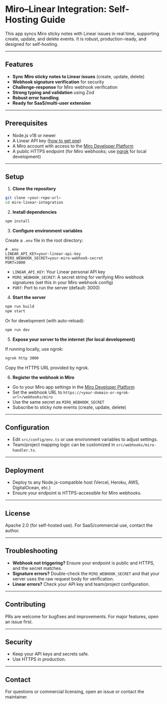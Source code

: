 # Miro–Linear Integration: Self-Hosting Guide

This app syncs Miro sticky notes with Linear issues in real time, supporting create, update, and delete events. It is robust, production-ready, and designed for self-hosting.

---

## Features
- **Sync Miro sticky notes to Linear issues** (create, update, delete)
- **Webhook signature verification** for security
- **Challenge-response** for Miro webhook verification
- **Strong typing and validation** using Zod
- **Robust error handling**
- **Ready for SaaS/multi-user extension**

---

## Prerequisites
- Node.js v18 or newer
- A Linear API key ([how to get one](https://developers.linear.app/docs/graphql/getting-started#api-keys))
- A Miro account with access to the [Miro Developer Platform](https://developers.miro.com/)
- A public HTTPS endpoint (for Miro webhooks; use [ngrok](https://ngrok.com/) for local development)

---

## Setup

1. **Clone the repository**

```bash
git clone <your-repo-url>
cd miro-linear-integration
```

2. **Install dependencies**

```bash
npm install
```

3. **Configure environment variables**

Create a `.env` file in the root directory:

```
# .env
LINEAR_API_KEY=your-linear-api-key
MIRO_WEBHOOK_SECRET=your-miro-webhook-secret
PORT=3000
```

- `LINEAR_API_KEY`: Your Linear personal API key
- `MIRO_WEBHOOK_SECRET`: A secret string for verifying Miro webhook signatures (set this in your Miro webhook config)
- `PORT`: Port to run the server (default: 3000)

4. **Start the server**

```bash
npm run build
npm start
```

Or for development (with auto-reload):

```bash
npm run dev
```

5. **Expose your server to the internet (for local development)**

If running locally, use ngrok:

```bash
ngrok http 3000
```

Copy the HTTPS URL provided by ngrok.

6. **Register the webhook in Miro**

- Go to your Miro app settings in the [Miro Developer Platform](https://developers.miro.com/docs/webhooks)
- Set the webhook URL to `https://<your-domain-or-ngrok-url>/webhooks/miro`
- Use the same secret as `MIRO_WEBHOOK_SECRET`
- Subscribe to sticky note events (create, update, delete)

---

## Configuration
- Edit `src/config/env.ts` or use environment variables to adjust settings.
- Team/project mapping logic can be customized in `src/webhooks/miro-handler.ts`.

---

## Deployment
- Deploy to any Node.js-compatible host (Vercel, Heroku, AWS, DigitalOcean, etc.)
- Ensure your endpoint is HTTPS-accessible for Miro webhooks.

---

## License
Apache 2.0 (for self-hosted use). For SaaS/commercial use, contact the author.

---

## Troubleshooting
- **Webhook not triggering?** Ensure your endpoint is public and HTTPS, and the secret matches.
- **Signature errors?** Double-check the `MIRO_WEBHOOK_SECRET` and that your server uses the raw request body for verification.
- **Linear errors?** Check your API key and team/project configuration.

---

## Contributing
PRs are welcome for bugfixes and improvements. For major features, open an issue first.

---

## Security
- Keep your API keys and secrets safe.
- Use HTTPS in production.

---

## Contact
For questions or commercial licensing, open an issue or contact the maintainer.
